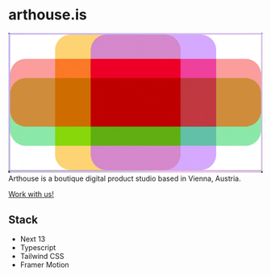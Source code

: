 # arthouse.is
![Clip showing the intro animation of arthouse.is](/public/preview-clip.gif)
Arthouse is a boutique digital product studio based in Vienna, Austria.

[Work with us!](mailto:christian.cito@arthouse.is?subject=Work%20with%20us!)

## Stack
- Next 13
- Typescript
- Tailwind CSS
- Framer Motion
